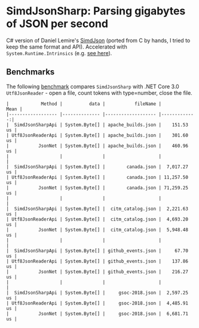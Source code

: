 # SimdJsonSharp: Parsing gigabytes of JSON per second
C# version of Daniel Lemire's [SimdJson](https://github.com/lemire/simdjson) (ported from C by hands, I tried to keep the same format and API).
Accelerated with `System.Runtime.Intrinsics` (e.g. [see here](https://github.com/EgorBo/SimdJsonSharp/blob/master/src/stage1_find_marks.cs)).

## Benchmarks
The following [benchmark](https://github.com/EgorBo/SimdJsonSharp/blob/master/benchmarks/CountTokens.cs) compares `SimdJsonSharp` with .NET Core 3.0 `Utf8JsonReader` - open a file, 
count tokens with type=number, close the file.

```
|            Method |          data |           fileName |         Mean |
|------------------ |-------------- |------------------- |-------------:|
|  SimdJsonSharpApi | System.Byte[] | apache_builds.json |    151.53 us |
| Utf8JsonReaderApi | System.Byte[] | apache_builds.json |    301.60 us |
|           JsonNet | System.Byte[] | apache_builds.json |    460.96 us |
|                   |               |                    |              |
|  SimdJsonSharpApi | System.Byte[] |        canada.json |  7,017.27 us |
| Utf8JsonReaderApi | System.Byte[] |        canada.json | 11,257.50 us |
|           JsonNet | System.Byte[] |        canada.json | 71,259.25 us |
|                   |               |                    |              |
|  SimdJsonSharpApi | System.Byte[] |  citm_catalog.json |  2,221.63 us |
| Utf8JsonReaderApi | System.Byte[] |  citm_catalog.json |  4,693.20 us |
|           JsonNet | System.Byte[] |  citm_catalog.json |  5,948.48 us |
|                   |               |                    |              |
|  SimdJsonSharpApi | System.Byte[] | github_events.json |     67.70 us |
| Utf8JsonReaderApi | System.Byte[] | github_events.json |    137.86 us |
|           JsonNet | System.Byte[] | github_events.json |    216.27 us |
|                   |               |                    |              |
|  SimdJsonSharpApi | System.Byte[] |     gsoc-2018.json |  2,597.25 us |
| Utf8JsonReaderApi | System.Byte[] |     gsoc-2018.json |  4,485.91 us |
|           JsonNet | System.Byte[] |     gsoc-2018.json |  6,681.71 us |
```
